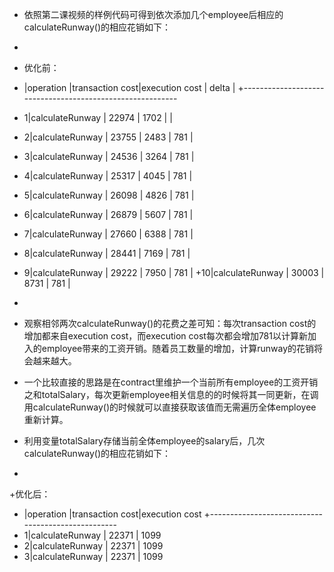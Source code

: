 +    依照第二课视频的样例代码可得到依次添加几个employee后相应的calculateRunway()的相应花销如下：
 +
 + 优化前：
 +  |operation       |transaction cost|execution cost | delta |
 +----------------------------------------------------------
 + 1|calculateRunway |          22974 |          1702 |       |
 + 2|calculateRunway |          23755 |          2483 |  781  |
 + 3|calculateRunway |          24536 |          3264 |  781  |
 + 4|calculateRunway |          25317 |          4045 |  781  |
 + 5|calculateRunway |          26098 |          4826 |  781  |
 + 6|calculateRunway |          26879 |          5607 |  781  |
 + 7|calculateRunway |          27660 |          6388 |  781  |
 + 8|calculateRunway |          28441 |          7169 |  781  |
 + 9|calculateRunway |          29222 |          7950 |  781  |
 +10|calculateRunway |          30003 |          8731 |  781  |
 
 +
 +    观察相邻两次calculateRunway()的花费之差可知：每次transaction cost的增加都来自execution cost，而execution cost每次都会增加781以计算新加入的employee带来的工资开销。随着员工数量的增加，计算runway的花销将会越来越大。
 +    一个比较直接的思路是在contract里维护一个当前所有employee的工资开销之和totalSalary，每次更新employee相关信息的的时候将其一同更新，在调用calculateRunway()的时候就可以直接获取该值而无需遍历全体employee重新计算。
 +    利用变量totalSalary存储当前全体employee的salary后，几次calculateRunway()的相应花销如下：
 +
 +优化后：
 +  |operation       |transaction cost|execution cost
 +---------------------------------------------------
 + 1|calculateRunway |          22371 |          1099
 + 2|calculateRunway |          22371 |          1099
 + 3|calculateRunway |          22371 |          1099
